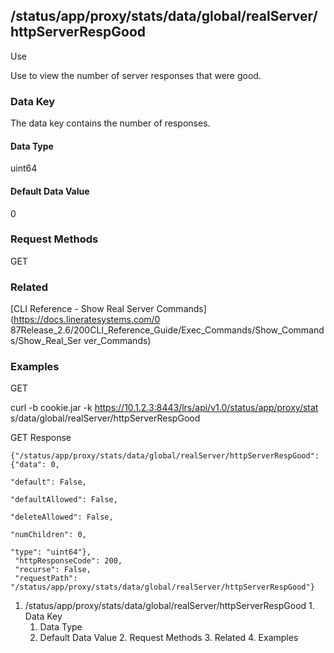 ## /status/app/proxy/stats/data/global/realServer/httpServerRespGood

Use

Use to view the number of server responses that were good.

### Data Key

The data key contains the number of responses.

#### Data Type

uint64

#### Default Data Value

0

### Request Methods

GET

### Related

[CLI Reference - Show Real Server Commands](https://docs.lineratesystems.com/0
87Release_2.6/200CLI_Reference_Guide/Exec_Commands/Show_Commands/Show_Real_Ser
ver_Commands)

### Examples

GET

curl -b cookie.jar -k https://10.1.2.3:8443/lrs/api/v1.0/status/app/proxy/stat
s/data/global/realServer/httpServerRespGood

GET Response

    
    {"/status/app/proxy/stats/data/global/realServer/httpServerRespGood": {"data": 0,
                                                                            "default": False,
                                                                            "defaultAllowed": False,
                                                                            "deleteAllowed": False,
                                                                            "numChildren": 0,
                                                                            "type": "uint64"},
     "httpResponseCode": 200,
     "recurse": False,
     "requestPath": "/status/app/proxy/stats/data/global/realServer/httpServerRespGood"}
    

  1. /status/app/proxy/stats/data/global/realServer/httpServerRespGood
    1. Data Key
      1. Data Type
      2. Default Data Value
    2. Request Methods
    3. Related
    4. Examples

